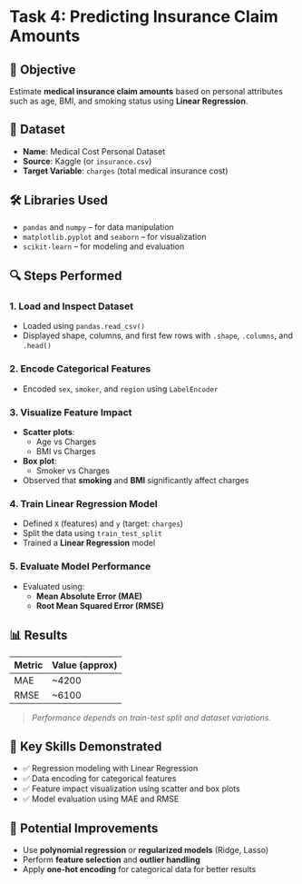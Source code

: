 # Task 4: Predicting Insurance Claim Amounts

## 🎯 Objective
Estimate **medical insurance claim amounts** based on personal attributes such as age, BMI, and smoking status using **Linear Regression**.

## 📁 Dataset
- **Name**: Medical Cost Personal Dataset  
- **Source**: Kaggle (or `insurance.csv`)  
- **Target Variable**: `charges` (total medical insurance cost)

## 🛠️ Libraries Used
- `pandas` and `numpy` – for data manipulation  
- `matplotlib.pyplot` and `seaborn` – for visualization  
- `scikit-learn` – for modeling and evaluation  

## 🔍 Steps Performed

### 1. Load and Inspect Dataset
- Loaded using `pandas.read_csv()`
- Displayed shape, columns, and first few rows with `.shape`, `.columns`, and `.head()`

### 2. Encode Categorical Features
- Encoded `sex`, `smoker`, and `region` using `LabelEncoder`

### 3. Visualize Feature Impact
- **Scatter plots**:
  - Age vs Charges
  - BMI vs Charges
- **Box plot**:
  - Smoker vs Charges
- Observed that **smoking** and **BMI** significantly affect charges

### 4. Train Linear Regression Model
- Defined `X` (features) and `y` (target: `charges`)
- Split the data using `train_test_split`
- Trained a **Linear Regression** model

### 5. Evaluate Model Performance
- Evaluated using:
  - **Mean Absolute Error (MAE)**
  - **Root Mean Squared Error (RMSE)**

## 📊 Results

| Metric | Value (approx) |
|--------|----------------|
| MAE    | ~4200          |
| RMSE   | ~6100          |

> *Performance depends on train-test split and dataset variations.*

## 📌 Key Skills Demonstrated
- ✅ Regression modeling with Linear Regression  
- ✅ Data encoding for categorical features  
- ✅ Feature impact visualization using scatter and box plots  
- ✅ Model evaluation using MAE and RMSE

## 🧠 Potential Improvements
- Use **polynomial regression** or **regularized models** (Ridge, Lasso)  
- Perform **feature selection** and **outlier handling**  
- Apply **one-hot encoding** for categorical data for better results
